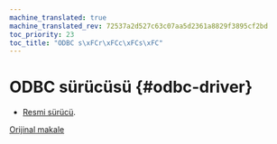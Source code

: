 ```yaml
---
machine_translated: true
machine_translated_rev: 72537a2d527c63c07aa5d2361a8829f3895cf2bd
toc_priority: 23
toc_title: "ODBC s\xFCr\xFCc\xFCs\xFC"
---
```


# ODBC sürücüsü {#odbc-driver}

-   [Resmi sürücü](https://github.com/ClickHouse/clickhouse-odbc).

[Orijinal makale](https://clickhouse.tech/docs/en/interfaces/odbc/) <!--hide-->
